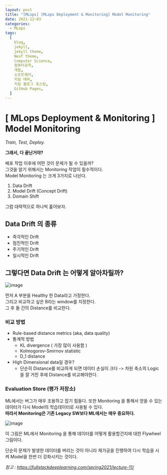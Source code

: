 ```yaml
---
layout: post
title: "[MLops] [MLops Deployment & Monitoring] Model Monitoring"
date: 2021-12-03
categories:
  - MLops
tags:
  [
    blog,
    jekyll,
    jekyll theme,
    NexT theme,
    Computer Science,
    컴퓨터공학,
    개발,
    소프트웨어,
    지킬 테마,
    지킬 블로그 포스팅,
    GitHub Pages,
  ]
---
```


# [ MLops Deployment & Monitoring ] Model Monitoring

_Train, Test, Deploy._

**그래서, 다 끝난거야?**

배포 작업 이후에 어떤 것이 문제가 될 수 있을까?
</br>그것을 알기 위해서는 Monitoring 작업이 필수적이다.
</br>
Model Monitoring 는 크게 3가지로 나뉜다.

1. Data Drift
2. Model Drift (Concept Drift)
3. Domain Shift

그럼 대략적으로 하나씩 훑어보자.

## Data Drift 의 종류

- 즉각적인 Drift
- 점진적인 Drift
- 주기적인 Drift
- 일시적인 Drift

## 그렇다면 Data Drift 는 어떻게 알아차릴까?

![image](https://user-images.githubusercontent.com/37402136/144604342-5ec4228d-00dd-4033-8403-fe118a14e242.png)

먼저 A 부분을 Healthy 한 Data라고 가정한다.
<br/>
그리고 비교하고 싶은 B라는 window를 지정한다.
<br>
그 후 둘 간의 Distance를 비교한다.

### 비교 방법

- Rule-based distance metrics (aka, data quality)
- 통계적 방법
  - KL divergence ( 가장 많이 사용함 )
  - Kolmogorov-Smirnov statistic
  - D_1 distance
- High Dimensional data일 경우?
  - 단순히 Distance를 비교하게 되면 데이터 손실이 크다
    -> 차원 축소의 Logic을 잘 거친 후에 Distance를 비교해야한다.

### Evaluation Store (평가 저장소)

ML에서는 버그가 매우 조용하고 잡기 힘들다. 또한 Monitoring 을 통해서 얻을 수 있는 데이터가 다시 Model의 학습데이터로 사용될 수 있다.
<br>
**따라서 Monitoring은 기존 Legacy SW보다 ML에서는 매우 중요하다.**

![image](https://user-images.githubusercontent.com/37402136/144604749-96cf90d6-a8fe-4484-9e8e-29064bfcf12c.png)

이 그림은 ML에서 Monitoring 을 통해 데이터를 어떻게 활용할건지에 대한 Flywheel 그림이다.

단순히 문제가 발생한 데이터를 버리는 것이 아니라 재가공을 진행하여 다시 학습을 시켜 Model을 한번 더 강화시키는 것이다.

_참고 : https://fullstackdeeplearning.com/spring2021/lecture-11/_
